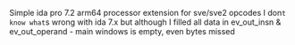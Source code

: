 Simple ida pro 7.2 arm64 processor extension for sve/sve2 opcodes
I don`t know what`s wrong with ida 7.x but although I filled all data in ev_out_insn & ev_out_operand - main windows is empty, even bytes missed
